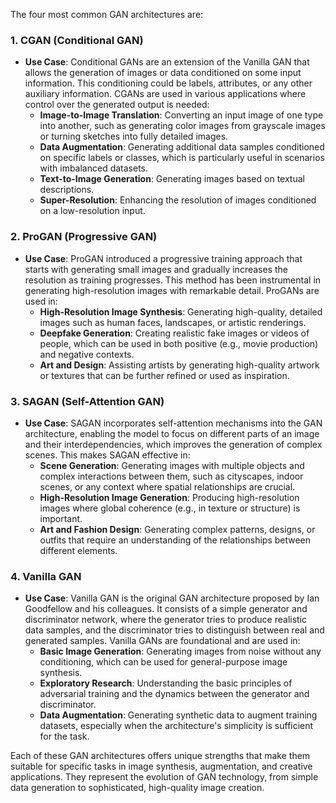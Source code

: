 The four most common GAN architectures are:

### 1. **CGAN (Conditional GAN)**
   - **Use Case**: Conditional GANs are an extension of the Vanilla GAN that allows the generation of images or data conditioned on some input information. This conditioning could be labels, attributes, or any other auxiliary information. CGANs are used in various applications where control over the generated output is needed:
     - **Image-to-Image Translation**: Converting an input image of one type into another, such as generating color images from grayscale images or turning sketches into fully detailed images.
     - **Data Augmentation**: Generating additional data samples conditioned on specific labels or classes, which is particularly useful in scenarios with imbalanced datasets.
     - **Text-to-Image Generation**: Generating images based on textual descriptions.
     - **Super-Resolution**: Enhancing the resolution of images conditioned on a low-resolution input.

### 2. **ProGAN (Progressive GAN)**
   - **Use Case**: ProGAN introduced a progressive training approach that starts with generating small images and gradually increases the resolution as training progresses. This method has been instrumental in generating high-resolution images with remarkable detail. ProGANs are used in:
     - **High-Resolution Image Synthesis**: Generating high-quality, detailed images such as human faces, landscapes, or artistic renderings.
     - **Deepfake Generation**: Creating realistic fake images or videos of people, which can be used in both positive (e.g., movie production) and negative contexts.
     - **Art and Design**: Assisting artists by generating high-quality artwork or textures that can be further refined or used as inspiration.

### 3. **SAGAN (Self-Attention GAN)**
   - **Use Case**: SAGAN incorporates self-attention mechanisms into the GAN architecture, enabling the model to focus on different parts of an image and their interdependencies, which improves the generation of complex scenes. This makes SAGAN effective in:
     - **Scene Generation**: Generating images with multiple objects and complex interactions between them, such as cityscapes, indoor scenes, or any context where spatial relationships are crucial.
     - **High-Resolution Image Generation**: Producing high-resolution images where global coherence (e.g., in texture or structure) is important.
     - **Art and Fashion Design**: Generating complex patterns, designs, or outfits that require an understanding of the relationships between different elements.

### 4. **Vanilla GAN**
   - **Use Case**: Vanilla GAN is the original GAN architecture proposed by Ian Goodfellow and his colleagues. It consists of a simple generator and discriminator network, where the generator tries to produce realistic data samples, and the discriminator tries to distinguish between real and generated samples. Vanilla GANs are foundational and are used in:
     - **Basic Image Generation**: Generating images from noise without any conditioning, which can be used for general-purpose image synthesis.
     - **Exploratory Research**: Understanding the basic principles of adversarial training and the dynamics between the generator and discriminator.
     - **Data Augmentation**: Generating synthetic data to augment training datasets, especially when the architecture's simplicity is sufficient for the task.

Each of these GAN architectures offers unique strengths that make them suitable for specific tasks in image synthesis, augmentation, and creative applications. They represent the evolution of GAN technology, from simple data generation to sophisticated, high-quality image creation.
